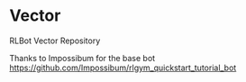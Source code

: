 # Vector
RLBot Vector Repository

Thanks to Impossibum for the base bot https://github.com/Impossibum/rlgym_quickstart_tutorial_bot
